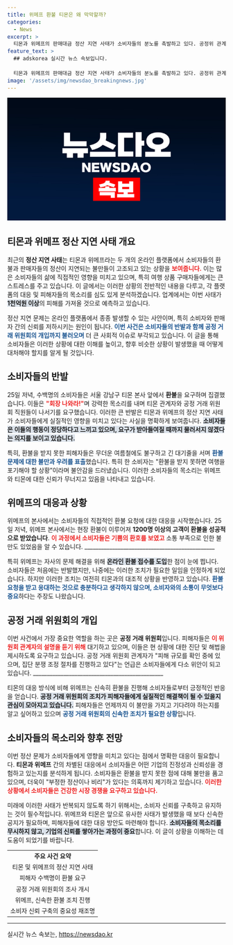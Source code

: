 ```yaml
---
title: 위메프 환불 티몬은 왜 막막할까?
categories:
  - News
excerpt: >
  티몬과 위메프의 판매대금 정산 지연 사태가 소비자들의 분노를 촉발하고 있다. 공정위 관계자를 막아서는 피해자들, 위메프는 환불 행렬로 대응하지만 티몬은 건물을 폐쇄해 상황은 더욱 악화되었다. 과연 이 갈등의 결말은?
feature_text: >
  ## adskorea 실시간 뉴스 속보입니다.

  티몬과 위메프의 판매대금 정산 지연 사태가 소비자들의 분노를 촉발하고 있다. 공정위 관계자를 막아서는 피해자들, 위메프는 환불 행렬로 대응하지만 티몬은 건물을 폐쇄해 상황은 더욱 악화되었다. 과연 이 갈등의 결말은?
image: '/assets/img/newsdao_breakingnews.jpg'
---
```


<p><img src="/assets/img/newsdao_breakingnews.jpg" alt="adskorea 속보" /></p>

<h2 data-ke-size="size26">티몬과 위메프 정산 지연 사태 개요</h2>

<p data-ke-size="size16">최근의 <b>정산 지연 사태</b>는 티몬과 위메프라는 두 개의 온라인 플랫폼에서 소비자들의 환불과 판매자들의 정산이 지연되는 불만들이 고조되고 있는 상황을 <b><span style="color: #ee2323;">보여줍니다.</span></b> 이는 많은 소비자들의 삶에 직접적인 영향을 미치고 있으며, 특히 여행 상품 구매자들에게는 큰 스트레스를 주고 있습니다. 이 글에서는 이러한 상황의 전반적인 내용을 다루고, 각 플랫폼의 대응 및 피해자들의 목소리를 심도 있게 분석하겠습니다. 업계에서는 이번 사태가 <b><span style="background-color: #21538527;">1천억원 이상</span></b>의 피해를 가져올 것으로 예측하고 있습니다.</p>

<p data-ke-size="size16">정산 지연 문제는 온라인 플랫폼에서 종종 발생할 수 있는 사안이며, 특히 소비자와 판매자 간의 신뢰를 저하시키는 원인이 됩니다. <b><span style="color: #1a5490;">이번 사건은 소비자들의 반발과 함께 공정 거래 위원회의 개입까지 불러오며</span></b> 더 큰 사회적 이슈로 부각되고 있습니다. 이 글을 통해 소비자들은 이러한 상황에 대한 이해를 높이고, 향후 비슷한 상황이 발생했을 때 어떻게 대처해야 할지를 알게 될 것입니다.</p>

<h2 data-ke-size="size26">소비자들의 반발</h2>

<p data-ke-size="size16">25일 저녁, 수백명의 소비자들은 서울 강남구 티몬 본사 앞에서 <b>환불</b>을 요구하며 집결했습니다. 이들은 <b><span style="color: #ee2323;">"회장 나와라!"</span></b>며 강력한 목소리를 내며 티몬 관계자와 공정 거래 위원회 직원들이 나서기를 요구했습니다. 이러한 큰 반발은 티몬과 위메프의 정산 지연 사태가 소비자들에게 실질적인 영향을 미치고 있다는 사실을 명확하게 보여줍니다. <b><span style="background-color: #21538527;">소비자들은 이들의 행동이 정당하다고 느끼고 있으며, 요구가 받아들여질 때까지 물러서지 않겠다는 의지를 보이고 있습니다.</span></b></p>

<p data-ke-size="size16">특히, 환불을 받지 못한 피해자들은 무더운 여름철에도 불구하고 긴 대기줄을 서며 <b><span style="color: #1a5490;">환불 문제에 대한 불만과 우려를 표출</span></b>했습니다. 특히 한 소비자는 "환불을 받지 못하면 여행을 포기해야 할 상황”이라며 불안감을 드러냈습니다. 이러한 소비자들의 목소리는 위메프와 티몬에 대한 신뢰가 무너지고 있음을 나타내고 있습니다.</p>

<h2 data-ke-size="size26">위메프의 대응과 상황</h2>

<p data-ke-size="size16">위메프의 본사에서는 소비자들의 직접적인 환불 요청에 대한 대응을 시작했습니다. 25일 저녁, 위메프 본사에서는 현장 환불이 이루어져 <b>1200명 이상의 고객이 환불을 성공적으로 받았습니다</b>. <b><span style="color: #ee2323;">이 과정에서 소비자들은 기쁨의 환호를 보였고</span></b> 소통 부족으로 인한 불만도 있었음을 알 수 있습니다. _______________________________________________</p>

<p data-ke-size="size16">특히 위메프는 자사의 문제 해결을 위해 <b><span style="background-color: #21538527;">온라인 환불 접수를 도입</span></b>한 점이 눈에 띕니다. 소비자들은 처음에는 반발했지만, 나중에는 이러한 조치가 필요한 일임을 인정하게 되었습니다. 하지만 이러한 조치는 여전히 티몬과의 대조적 상황을 반영하고 있습니다. <b><span style="color: #1a5490;">환불 요청을 받고 응대하는 것으로 충분하다고 생각하지 않으며, 소비자와의 소통이 무엇보다 중요</span></b>하다는 주장도 나왔습니다.</p>

<h2 data-ke-size="size26">공정 거래 위원회의 개입</h2>

<p data-ke-size="size16">이번 사건에서 가장 중요한 역할을 하는 곳은 <b>공정 거래 위원회</b>입니다. 피해자들은 <b><span style="color: #ee2323;">이 위원회 관계자의 설명을 듣기 위해</span></b> 대기하고 있으며, 이들은 현 상황에 대한 진단 및 해법을 제시하도록 요구하고 있습니다. 공정 거래 위원회 관계자가 "피해 규모를 확인 중에 있으며, 집단 분쟁 조정 절차를 진행하고 있다"는 언급은 소비자들에게 다소 위안이 되고 있습니다. _______________________________________________</p>

<p data-ke-size="size16">티몬의 대응 방식에 비해 위메프는 신속히 환불을 진행해 소비자들로부터 긍정적인 반응을 얻습니다. <b><span style="background-color: #21538527;">공정 거래 위원회의 조치가 피해자들에게 실질적인 해결책이 될 수 있을지 관심이 모아지고 있습니다.</span></b> 피해자들은 언제까지 이 불만을 가지고 기다려야 하는지를 알고 싶어하고 있으며 <b><span style="color: #1a5490;">공정 거래 위원회의 신속한 조치가 필요한 상황</span></b>입니다.</p>

<h2 data-ke-size="size26">소비자들의 목소리와 향후 전망</h2>

<p data-ke-size="size16">이번 정산 문제가 소비자들에게 영향을 미치고 있다는 점에서 명확한 대응이 필요합니다. <b>티몬과 위메프</b> 간의 차별된 대응에서 소비자들은 어떤 기업의 진정성과 신뢰성을 경험하고 있는지를 분석하게 됩니다. 소비자들은 환불을 받지 못한 점에 대해 불만을 품고 있으며, 더욱이 "부정한 정산이나 비리"가 있다는 의혹까지 제기하고 있습니다. <b><span style="color: #ee2323;">이러한 상황에서 소비자들은 건강한 시장 경쟁을 요구하고 있습니다.</span></b></p>

<p data-ke-size="size16">미래에 이러한 사태가 반복되지 않도록 하기 위해서는, 소비자 신뢰를 구축하고 유지하는 것이 필수적입니다. 위메프와 티몬은 앞으로 유사한 사태가 발생했을 때 보다 신속한 공지가 필요하며, 피해자들에 대한 대응 방안도 마련해야 합니다. <b><span style="background-color: #21538527;">소비자들의 목소리를 무시하지 않고, 기업의 신뢰를 쌓아가는 과정이 중요</span></b>합니다. 이 글이 상황을 이해하는 데 도움이 되었기를 바랍니다.</p>

<table style="width: 100%;">
    <tr>
        <td style="text-align: center; height: 17px;"><b>주요 사건 요약</b></td>
    </tr>
    <tr>
        <td style="text-align: center; height: 17px;">티몬 및 위메프의 정산 지연 사태</td>
    </tr>
    <tr>
        <td style="text-align: center; height: 17px;">피해자 수백명이 환불 요구</td>
    </tr>
    <tr>
        <td style="text-align: center; height: 17px;">공정 거래 위원회의 조사 개시</td>
    </tr>
    <tr>
        <td style="text-align: center; height: 17px;">위메프, 신속한 환불 조치 진행</td>
    </tr>
    <tr>
        <td style="text-align: center; height: 17px;">소비자 신뢰 구축의 중요성 재조명</td>
    </tr>
</table>

<hr>
실시간 뉴스 속보는, <a href="https://newsdao.kr" rel="dofollow">https://newsdao.kr</a>



